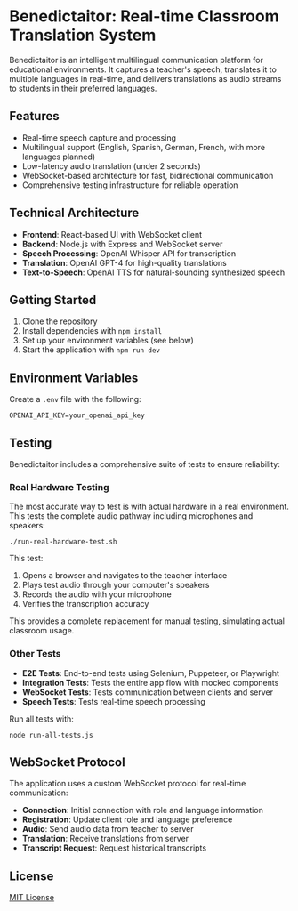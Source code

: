 # Benedictaitor: Real-time Classroom Translation System

Benedictaitor is an intelligent multilingual communication platform for educational environments. It captures a teacher's speech, translates it to multiple languages in real-time, and delivers translations as audio streams to students in their preferred languages.

## Features

- Real-time speech capture and processing
- Multilingual support (English, Spanish, German, French, with more languages planned)
- Low-latency audio translation (under 2 seconds)
- WebSocket-based architecture for fast, bidirectional communication
- Comprehensive testing infrastructure for reliable operation

## Technical Architecture

- **Frontend**: React-based UI with WebSocket client
- **Backend**: Node.js with Express and WebSocket server
- **Speech Processing**: OpenAI Whisper API for transcription 
- **Translation**: OpenAI GPT-4 for high-quality translations
- **Text-to-Speech**: OpenAI TTS for natural-sounding synthesized speech

## Getting Started

1. Clone the repository
2. Install dependencies with `npm install`
3. Set up your environment variables (see below)
4. Start the application with `npm run dev`

## Environment Variables

Create a `.env` file with the following:

```
OPENAI_API_KEY=your_openai_api_key
```

## Testing

Benedictaitor includes a comprehensive suite of tests to ensure reliability:

### Real Hardware Testing

The most accurate way to test is with actual hardware in a real environment. This tests the complete audio pathway including microphones and speakers:

```
./run-real-hardware-test.sh
```

This test:
1. Opens a browser and navigates to the teacher interface
2. Plays test audio through your computer's speakers 
3. Records the audio with your microphone
4. Verifies the transcription accuracy

This provides a complete replacement for manual testing, simulating actual classroom usage.

### Other Tests

- **E2E Tests**: End-to-end tests using Selenium, Puppeteer, or Playwright
- **Integration Tests**: Tests the entire app flow with mocked components 
- **WebSocket Tests**: Tests communication between clients and server
- **Speech Tests**: Tests real-time speech processing

Run all tests with:

```
node run-all-tests.js
```

## WebSocket Protocol

The application uses a custom WebSocket protocol for real-time communication:

- **Connection**: Initial connection with role and language information
- **Registration**: Update client role and language preference
- **Audio**: Send audio data from teacher to server
- **Translation**: Receive translations from server
- **Transcript Request**: Request historical transcripts

## License

[MIT License](LICENSE)